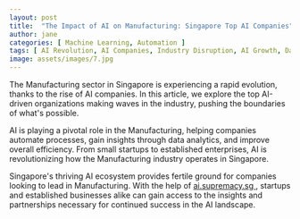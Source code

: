 ```yaml
---
layout: post
title:  "The Impact of AI on Manufacturing: Singapore Top AI Companies"
author: jane
categories: [ Machine Learning, Automation ]
tags: [ AI Revolution, AI Companies, Industry Disruption, AI Growth, Data Analytics ]
image: assets/images/7.jpg
---
```


The Manufacturing sector in Singapore is experiencing a rapid evolution, thanks to the rise of AI companies. In this article, we explore the top AI-driven organizations making waves in the industry, pushing the boundaries of what's possible.

AI is playing a pivotal role in the Manufacturing, helping companies automate processes, gain insights through data analytics, and improve overall efficiency. From small startups to established enterprises, AI is revolutionizing how the Manufacturing industry operates in Singapore.

Singapore's thriving AI ecosystem provides fertile ground for companies looking to lead in Manufacturing. With the help of <a href="https://ai.supremacy.sg" target="_blank"> ai.supremacy.sg </a>, startups and established businesses alike can gain access to the insights and partnerships necessary for continued success in the AI landscape.
